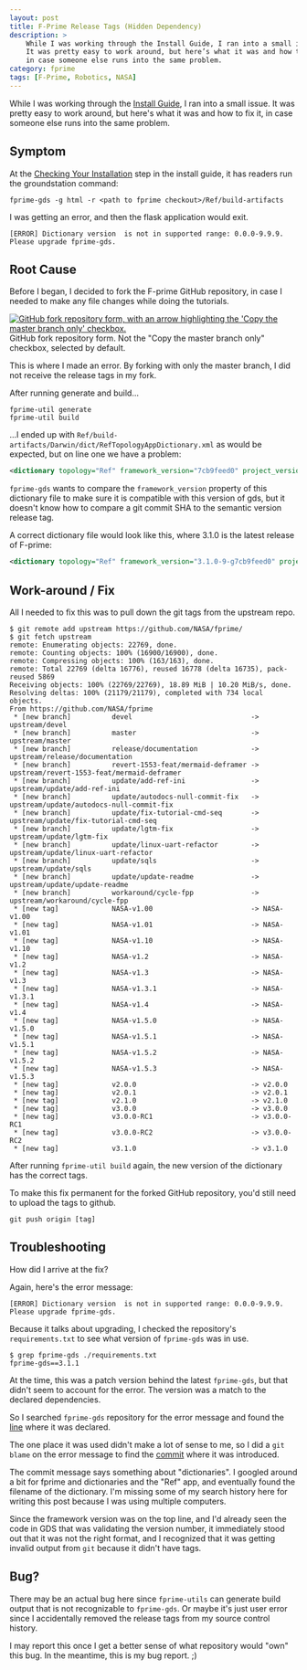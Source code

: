 ```yaml
---
layout: post
title: F-Prime Release Tags (Hidden Dependency)
description: >
    While I was working through the Install Guide, I ran into a small issue.
    It was pretty easy to work around, but here’s what it was and how to fix it,
    in case someone else runs into the same problem.
category: fprime
tags: [F-Prime, Robotics, NASA]
---
```


While I was working through the [Install Guide][install], I ran into a small issue.
It was pretty easy to work around, but here's what it was and how to fix it, in
case someone else runs into the same problem.

## Symptom
At the [Checking Your Installation][check] step in the install guide, it has
readers run the groundstation command:

```
fprime-gds -g html -r <path to fprime checkout>/Ref/build-artifacts
```

I was getting an error, and then the flask application would exit.

```
[ERROR] Dictionary version  is not in supported range: 0.0.0-9.9.9. Please upgrade fprime-gds.
```

## Root Cause

Before I began, I decided to fork the F-prime GitHub repository, in case I
needed to make any file changes while doing the tutorials.

<p class="image-frame"><a href="{{site.baseurl}}/images/fprime-git-tags-1_big.png"><img src="{{ site.baseurl }}/images/fprime-git-tags-1_small.png" alt="GitHub fork repository form, with an arrow highlighting the 'Copy the master branch only' checkbox."></a>GitHub fork repository form. Not the "Copy the master branch only" checkbox, selected by default.</p>

This is where I made an error. By forking with only the master branch, I did not
receive the release tags in my fork.

After running generate and build...

```
fprime-util generate
fprime-util build
```

...I ended up with `Ref/build-artifacts/Darwin/dict/RefTopologyAppDictionary.xml`
as would be expected, but on line one we have a problem:

```xml
<dictionary topology="Ref" framework_version="7cb9feed0" project_version="7cb9feed0">
```

`fprime-gds` wants to compare the `framework_version` property of this dictionary
file to make sure it is compatible with this version of gds, but it doesn't know
how to compare a git commit SHA to the semantic version release tag.

A correct dictionary file would look like this, where 3.1.0 is the latest
release of F-prime:

```xml
<dictionary topology="Ref" framework_version="3.1.0-9-g7cb9feed0" project_version="3.1.0-9-g7cb9feed0">
```

## Work-around / Fix
All I needed to fix this was to pull down the git tags from the upstream repo.

```
$ git remote add upstream https://github.com/NASA/fprime/
$ git fetch upstream 
remote: Enumerating objects: 22769, done.
remote: Counting objects: 100% (16900/16900), done.
remote: Compressing objects: 100% (163/163), done.
remote: Total 22769 (delta 16776), reused 16778 (delta 16735), pack-reused 5869
Receiving objects: 100% (22769/22769), 18.89 MiB | 10.20 MiB/s, done.
Resolving deltas: 100% (21179/21179), completed with 734 local objects.
From https://github.com/NASA/fprime
 * [new branch]          devel                             -> upstream/devel
 * [new branch]          master                            -> upstream/master
 * [new branch]          release/documentation             -> upstream/release/documentation
 * [new branch]          revert-1553-feat/mermaid-deframer -> upstream/revert-1553-feat/mermaid-deframer
 * [new branch]          update/add-ref-ini                -> upstream/update/add-ref-ini
 * [new branch]          update/autodocs-null-commit-fix   -> upstream/update/autodocs-null-commit-fix
 * [new branch]          update/fix-tutorial-cmd-seq       -> upstream/update/fix-tutorial-cmd-seq
 * [new branch]          update/lgtm-fix                   -> upstream/update/lgtm-fix
 * [new branch]          update/linux-uart-refactor        -> upstream/update/linux-uart-refactor
 * [new branch]          update/sqls                       -> upstream/update/sqls
 * [new branch]          update/update-readme              -> upstream/update/update-readme
 * [new branch]          workaround/cycle-fpp              -> upstream/workaround/cycle-fpp
 * [new tag]             NASA-v1.00                        -> NASA-v1.00
 * [new tag]             NASA-v1.01                        -> NASA-v1.01
 * [new tag]             NASA-v1.10                        -> NASA-v1.10
 * [new tag]             NASA-v1.2                         -> NASA-v1.2
 * [new tag]             NASA-v1.3                         -> NASA-v1.3
 * [new tag]             NASA-v1.3.1                       -> NASA-v1.3.1
 * [new tag]             NASA-v1.4                         -> NASA-v1.4
 * [new tag]             NASA-v1.5.0                       -> NASA-v1.5.0
 * [new tag]             NASA-v1.5.1                       -> NASA-v1.5.1
 * [new tag]             NASA-v1.5.2                       -> NASA-v1.5.2
 * [new tag]             NASA-v1.5.3                       -> NASA-v1.5.3
 * [new tag]             v2.0.0                            -> v2.0.0
 * [new tag]             v2.0.1                            -> v2.0.1
 * [new tag]             v2.1.0                            -> v2.1.0
 * [new tag]             v3.0.0                            -> v3.0.0
 * [new tag]             v3.0.0-RC1                        -> v3.0.0-RC1
 * [new tag]             v3.0.0-RC2                        -> v3.0.0-RC2
 * [new tag]             v3.1.0                            -> v3.1.0
 ```

After running `fprime-util build` again, the new version of the dictionary has the
correct tags.

To make this fix permanent for the forked GitHub repository, you'd still need to
upload the tags to github.

```
git push origin [tag]
```

## Troubleshooting

How did I arrive at the fix?

Again, here's the error message:

```
[ERROR] Dictionary version  is not in supported range: 0.0.0-9.9.9. Please upgrade fprime-gds.
```

Because it talks about upgrading, I checked the repository's `requirements.txt`
to see what version of `fprime-gds` was in use.

```
$ grep fprime-gds ./requirements.txt
fprime-gds==3.1.1
```

At the time, this was a patch version behind the latest `fprime-gds`, but that
didn't seem to account for the error. The version was a match to the declared
dependencies.

So I searched `fprime-gds` repository for the error message and found the [line][msg]
where it was declared.

The one place it was used didn't make a lot of sense to me, so I did a `git blame`
on the error message to find the [commit][commit] where it was introduced.

The commit message says something about "dictionaries". I googled around a bit
for fprime and dictionaries and the "Ref" app, and eventually found the filename
of the dictionary. I'm missing some of my search history here for writing this
post because I was using multiple computers.

Since the framework version was on the top line, and I'd already seen the code in
GDS that was validating the version number, it immediately stood out that it was
not the right format, and I recognized that it was getting invalid output from `git`
because it didn't have tags.

## Bug?

There may be an actual bug here since `fprime-utils` can generate build output
that is not recognizable to `fprime-gds`. Or maybe it's just user error since I
accidentally removed the release tags from my source control history.

I may report this once I get a better sense of what repository would "own" this
bug. In the meantime, this is my bug report. ;)

[install]: https://nasa.github.io/fprime/INSTALL.html
[check]: https://nasa.github.io/fprime/INSTALL.html#checking-your-f-installation
[msg]: https://github.com/fprime-community/fprime-gds/blob/48efee990481e3c152c1b0fb5a50821a07a1ca55/src/fprime_gds/common/loaders/xml_loader.py#L416
[commit]: https://github.com/fprime-community/fprime-gds/commit/a7dab5fba3bd99ba18ef9fe0df387d49256c39e5
